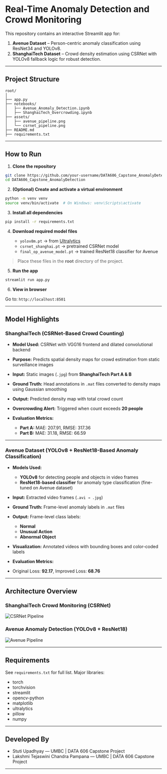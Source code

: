 # Real-Time Anomaly Detection and Crowd Monitoring

This repository contains an interactive Streamlit app for:

1. **Avenue Dataset** – Person-centric anomaly classification using ResNet34 and YOLOv8.
2. **ShanghaiTech Dataset** – Crowd density estimation using CSRNet with YOLOv8 fallback logic for robust detection.

---

## Project Structure

```
root/
│
├── app.py
├── notebooks/
│   ├── Avenue_Anomaly_Detection.ipynb
│   ├── ShanghaiTech_Overcrowding.ipynb
├── assets/
│   ├── avenue_pipeline.png
│   └── csrnet_pipeline.png
├── README.md
├── requirements.txt
```

---

## How to Run

1. **Clone the repository**

```bash
git clone https://github.com/your-username/DATA606_Capstone_AnomalyDetection.git
cd DATA606_Capstone_AnomalyDetection
```

2. **(Optional) Create and activate a virtual environment**

```bash
python -m venv venv
source venv/bin/activate  # On Windows: venv\Scripts\activate
```

3. **Install all dependencies**

```bash
pip install -r requirements.txt
```

4. **Download required model files**

   * `yolov8m.pt` → from [Ultralytics](https://github.com/ultralytics/ultralytics#models)
   * `csrnet_shanghai.pt` → pretrained CSRNet model
   * `final_op_avenue_model.pt` → trained ResNet18 classifier for Avenue

> Place these files in the **root** directory of the project.

5. **Run the app**

```bash
streamlit run app.py
```

6. **View in browser**

Go to: `http://localhost:8501`

---

## Model Highlights

### ShanghaiTech (CSRNet-Based Crowd Counting)

* **Model Used:** CSRNet with VGG16 frontend and dilated convolutional backend
* **Purpose:** Predicts spatial density maps for crowd estimation from static surveillance images
* **Input:** Static images (`.jpg`) from **ShanghaiTech Part A & B**
* **Ground Truth:** Head annotations in `.mat` files converted to density maps using Gaussian smoothing
* **Output:** Predicted density map with total crowd count
* **Overcrowding Alert:** Triggered when count exceeds **20 people**
* **Evaluation Metrics:**

  * **Part A:** MAE: 207.91, RMSE: 317.36
  * **Part B:** MAE: 31.18, RMSE: 66.59

---

### Avenue Dataset (YOLOv8 + ResNet18-Based Anomaly Classification)

* **Models Used:**

  * **YOLOv8** for detecting people and objects in video frames
  * **ResNet18-based classifier** for anomaly type classification (fine-tuned on Avenue dataset)
* **Input:** Extracted video frames (`.avi → .jpg`)
* **Ground Truth:** Frame-level anomaly labels in `.mat` files
* **Output:** Frame-level class labels:

  * **Normal**
  * **Unusual Action**
  * **Abnormal Object**
* **Visualization:** Annotated videos with bounding boxes and color-coded labels
* **Evaluation Metrics:**
* Original Loss: **92.17**, Improved Loss: **68.76**

---

## Architecture Overview

### ShanghaiTech Crowd Monitoring (CSRNet)

![CSRNet Pipeline](assets/diagram-shanghaitech.png)

### Avenue Anomaly Detection (YOLOv8 + ResNet18)

![Avenue Pipeline](assets/diagram-avenue.png)

---

## Requirements

See `requirements.txt` for full list. Major libraries:

* torch
* torchvision
* streamlit
* opencv-python
* matplotlib
* ultralytics
* pillow
* numpy

---

## Developed By

- Stuti Upadhyay — UMBC | DATA 606 Capstone Project
- Lakshmi Tejaswini Chandra Pampana — UMBC | DATA 606 Capstone Project

---
